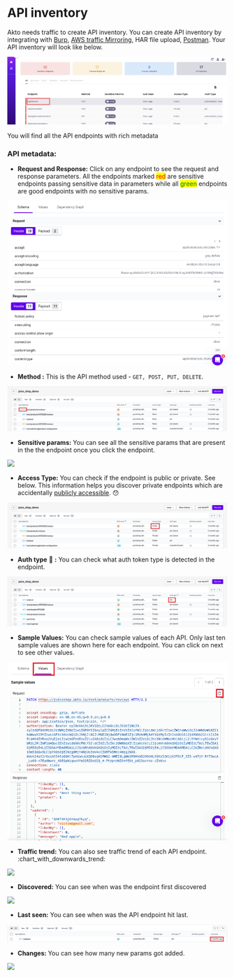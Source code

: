# API inventory

Akto needs traffic to create API inventory. You can create API inventory by integrating with [Burp](../../add-api-data/integrations/burp-suite.md), [AWS traffic Mirroring](../../add-api-data/traffic-mirroring/amazon-aws.md), HAR file upload, [Postman](../../add-api-data/integrations/postman.md). Your API inventory will look like below.

![](<../../.gitbook/assets/Frame 25 (2) (1) (1) (1) (1).png>)

You will find all the API endpoints with rich metadata

### API metadata:

* **Request and Response:** Click on any endpoint to see the request and response parameters. All the endpoints marked <mark style="color:red;">red</mark> are sensitive endpoints passing sensitive data in parameters while all <mark style="color:green;">green</mark> endpoints are good endpoints with no sensitive params.

![](<../../.gitbook/assets/Screen Shot 2022-03-09 at 12.48.53 AM.png>)

* **Method :** This is the API method used - `GET, POST, PUT, DELETE`.

![](<../../.gitbook/assets/Frame 25 (1).png>)

* **Sensitive params:** You can see all the sensitive params that are present in the the endpoint once you click the endpoint.&#x20;

![](<../../.gitbook/assets/Frame 28.png>)

* **Access Type:** You can check if the endpoint is public or private. See below. This information helps you discover private endpoints which are accidentally [publicly accessible](broken-reference). :hushed:

![](<../../.gitbook/assets/Frame 27 (1).png>)

* **Auth type** 🔑 **:** You can check what auth token type is detected in the endpoint.&#x20;

![](<../../.gitbook/assets/Frame 29.png>)

* **Sample Values:** You can check sample values of each API. Only last ten sample values are shown here for each endpoint. You can click on next to see other values.&#x20;

![](<../../.gitbook/assets/Frame 47.png>)

* **Traffic trend:** You can also see traffic trend of each API endpoint. :chart\_with\_downwards\_trend:

![](<../../.gitbook/assets/Frame 31.png>)

* **Discovered:** You can see when was the endpoint first discovered&#x20;

![](<../../.gitbook/assets/Frame 30.png>)

* **Last seen:** You can see when was the API endpoint hit last.&#x20;

![](<../../.gitbook/assets/Frame 32.png>)

* **Changes:** You can see how many new params got added.

![](<../../.gitbook/assets/Frame 33.png>)
